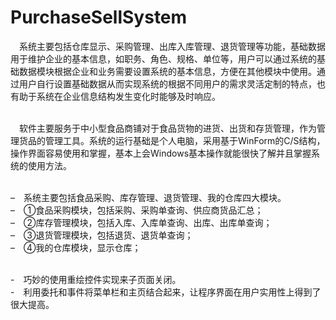 # PurchaseSellSystem
&emsp;系统主要包括仓库显示、采购管理、出库入库管理、退货管理等功能，基础数据用于维护企业的基本信息，如职务、角色、规格、单位等，用户可以通过系统的基础数据模块根据企业和业务需要设置系统的基本信息，方便在其他模块中使用。通过用户自行设置基础数据从而实现系统的根据不同用户的需求灵活定制的特点，也有助于系统在企业信息结构发生变化时能够及时响应。

<br>&emsp;软件主要服务于中小型食品商铺对于食品货物的进货、出货和存货管理，作为管理货品的管理工具。系统的运行基础是个人电脑，采用基于WinForm的C/S结构，操作界面容易使用和掌握，基本上会Windows基本操作就能很快了解并且掌握系统的使用方法。

<br/>–&emsp;系统主要包括食品采购、库存管理、退货管理、我的仓库四大模块。
<br/>–&emsp;①食品采购模块，包括采购、采购单查询、供应商货品汇总；
<br/>–&emsp;②库存管理模块，包括入库、入库单查询、出库、出库单查询；
<br/>–&emsp;③退货管理模块，包括退货、退货单查询；
<br/>–&emsp;④我的仓库模块，显示仓库；

<br/>-&emsp;巧妙的使用重绘控件实现来子页面关闭。
<br/>-&emsp;利用委托和事件将菜单栏和主页结合起来，让程序界面在用户实用性上得到了很大提高。
